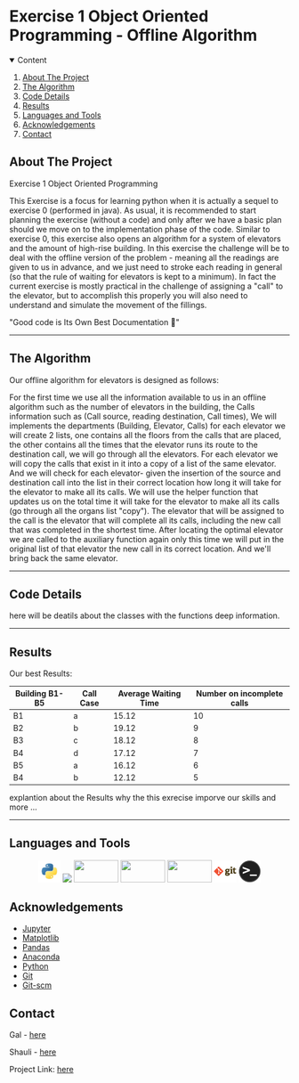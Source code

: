 # Exercise 1 Object Oriented Programming - Offline Algorithm


<!-- TABLE OF CONTENTS -->
<details open="open">
  <summary>Content</summary>
  <ol>
    <li><a href="#about-the-project">About The Project</a></li>
    <li><a href="#the-algorithm">The Algorithm</a></li>
    <li><a href="#code-details">Code Details</a></li>
    <li><a href="#results">Results</a></li>
    <li><a href="#languages-and-tools">Languages and Tools</a></li>
    <li><a href="#acknowledgements">Acknowledgements</a></li>
    <li><a href="#contact">Contact</a></li>
  </ol>
</details>



<!-- ABOUT THE PROJECT -->
## About The Project

Exercise 1 Object Oriented Programming

This Exercise is a focus for learning python when it is actually a sequel to exercise 0 (performed in java). As usual, it is recommended to start planning the exercise (without a code) and only after we have a basic plan should we move on to the implementation phase of the code.
Similar to exercise 0, this exercise also opens an algorithm for a system of elevators and the amount of high-rise building.
In this exercise the challenge will be to deal with the offline version of the problem - meaning all the readings are given to us in advance, and we just need to stroke each reading in general (so that the rule of waiting for elevators is kept to a minimum). In fact the current exercise is mostly practical in the challenge of assigning a "call" to the elevator, but to accomplish this properly you will also need to understand and simulate the movement of the fillings.


"Good code is Its Own Best Documentation 📃"

---------

## The Algorithm

Our offline algorithm for elevators is designed as follows:

For the first time we use all the information available to us in an offline algorithm such as the number of elevators in the building, the Calls information such as (Call source, reading destination, Call times), We will implements the departments (Building, Elevator, Calls) for each elevator we will create 2 lists, one contains all the floors from the calls that are placed, the other contains all the times that the elevator runs its route to the destination call, we will go through all the elevators. For each elevator we will copy the calls that exist in it into a copy of a list of the same elevator. And we will check for each elevator- given the insertion of the source and destination call into the list in their correct location how long it will take for the elevator to make all its calls.
We will use the helper function that updates us on the total time it will take for the elevator to make all its calls (go through all the organs list "copy"). The elevator that will be assigned to the call is the elevator that will complete all its calls, including the new call that was completed in the shortest time.
After locating the optimal elevator we are called to the auxiliary function again only this time we will put in the original list of that elevator the new call in its correct location. And we'll bring back the same elevator.

---------

## Code Details

here will be deatils about the classes with the functions deep information.

---------

<!-- results -->

## Results

Our best Results:

|Building B1-B5|Call Case|Average Waiting Time|Number on incomplete calls|
|---------|---------|---------|---------|
|B1|a|15.12|10|
|B2|b|19.12|9|
|B3|c|18.12|8|
|B4|d|17.12|7|
|B5|a|16.12|6|
|B4|b|12.12|5|

explantion about the Results why the this exrecise imporve our skills and more ...

---------

## Languages and Tools

  <div align="center">
  
 <code><img height="40"  src="https://raw.githubusercontent.com/github/explore/80688e429a7d4ef2fca1e82350fe8e3517d3494d/topics/python/python.png"></code> 
 <code><img height="40" src="https://jupyter.org/assets/main-logo.svg"/></code>
 <code><img height="40" width="80" src="https://pandas.pydata.org/static/img/pandas_white.svg"/></code>
 <code><img height="40" width="80" src="https://pandas.pydata.org/static/img/partners/anaconda.svg"/></code>
 <code><img height="40" width="80" src="https://matplotlib.org/_static/logo2_compressed.svg"/></code>
 <code><img height="40" src="https://raw.githubusercontent.com/github/explore/80688e429a7d4ef2fca1e82350fe8e3517d3494d/topics/git/git.png"></code>
 <code><img height="40" src="https://raw.githubusercontent.com/github/explore/80688e429a7d4ef2fca1e82350fe8e3517d3494d/topics/terminal/terminal.png"></code>
  </div>


<!-- ACKNOWLEDGEMENTS -->
## Acknowledgements
* [Jupyter](https://jupyter.org/)
* [Matplotlib](https://matplotlib.org/)
* [Pandas](https://pandas.pydata.org/)
* [Anaconda](https://www.anaconda.com/)
* [Python](https://www.python.org/)
* [Git](https://git-scm.com/)
* [Git-scm](https://git-scm.com/book/en/v2/Getting-Started-Installing-Git)


<!-- CONTACT -->
## Contact

 Gal - [here](https://github.com/GalKoaz/)
 
 Shauli - [here](https://github.com/ShauliTaragin/)

Project Link: [here](https://github.com/ShauliTaragin/Ex1_OOP)
